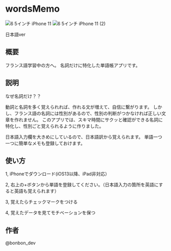 # wordsMemo

![6 5インチ iPhone 11](https://user-images.githubusercontent.com/85513047/132089908-5e2e92ca-ab3a-43b4-bfb9-b1621f8eeed1.png)
![6 5インチ iPhone 11 (2)](https://user-images.githubusercontent.com/85513047/132089905-776a8ab0-e9b6-477b-b6c9-85dcfd5b8808.png)


日本語ver
## 概要
フランス語学習中の方へ。 名詞だけに特化した単語帳アプリです。

## 説明

なぜ名詞だけ？？　

動詞と名詞を多く覚えられれば、作れる文が増えて、自信に繋がります。
しかし、フランス語の名詞には性別があるので、性別の判断がつかなければ正しい文章を作れません。
このアプリでは、スキマ時間にサクッと確認ができる名詞に特化し、性別ごと覚えられるように作りました。

日本語入力欄を大きめにしているので、日本語訳から覚えられます。
単語一つ一つに簡単なメモも登録しておけます。

## 使い方
1, iPhoneでダウンロード(iOS13以降、iPad非対応）　

2, 右上の+ボタンから単語を登録してください。（日本語入力の箇所を英語にすると英語も覚えられます）

3, 覚えたらチェックマークをつける

4, 覚えたデータを見てモチベーションを保つ

## 作者
@bonbon_dev
